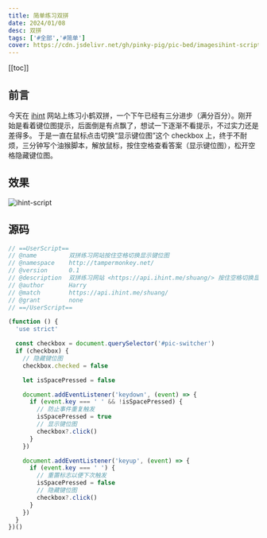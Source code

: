 ```yaml
---
title: 简单练习双拼
date: 2024/01/08
desc: 双拼
tags: ['#全部','#简单']
cover: https://cdn.jsdelivr.net/gh/pinky-pig/pic-bed/imagesihint-script.awebp
---
```


[[toc]]

## 前言

今天在 [ihint](https://api.ihint.me/shuang/) 网站上练习小鹤双拼，一个下午已经有三分进步（满分百分）。刚开始是看着键位图提示，后面倒是有点飘了，想试一下逐渐不看提示，不过实力还是差得多。
于是一直在鼠标点击切换“显示键位图”这个 checkbox 上，终于不耐烦，三分钟写个油猴脚本，解放鼠标，按住空格查看答案（显示键位图），松开空格隐藏键位图。

## 效果

![ihint-script](https://cdn.jsdelivr.net/gh/pinky-pig/pic-bed/imagesihint-script.awebp)

## 源码

```js
// ==UserScript==
// @name         双拼练习网站按住空格切换显示键位图
// @namespace    http://tampermonkey.net/
// @version      0.1
// @description  双拼练习网站 <https://api.ihint.me/shuang/> 按住空格切换显示键位图
// @author       Harry
// @match        https://api.ihint.me/shuang/
// @grant        none
// ==/UserScript==

(function () {
  'use strict'

  const checkbox = document.querySelector('#pic-switcher')
  if (checkbox) {
    // 隐藏键位图
    checkbox.checked = false

    let isSpacePressed = false

    document.addEventListener('keydown', (event) => {
      if (event.key === ' ' && !isSpacePressed) {
        // 防止事件重复触发
        isSpacePressed = true
        // 显示键位图
        checkbox?.click()
      }
    })

    document.addEventListener('keyup', (event) => {
      if (event.key === ' ') {
        // 重置标志以便下次触发
        isSpacePressed = false
        // 隐藏键位图
        checkbox?.click()
      }
    })
  }
})()
```
